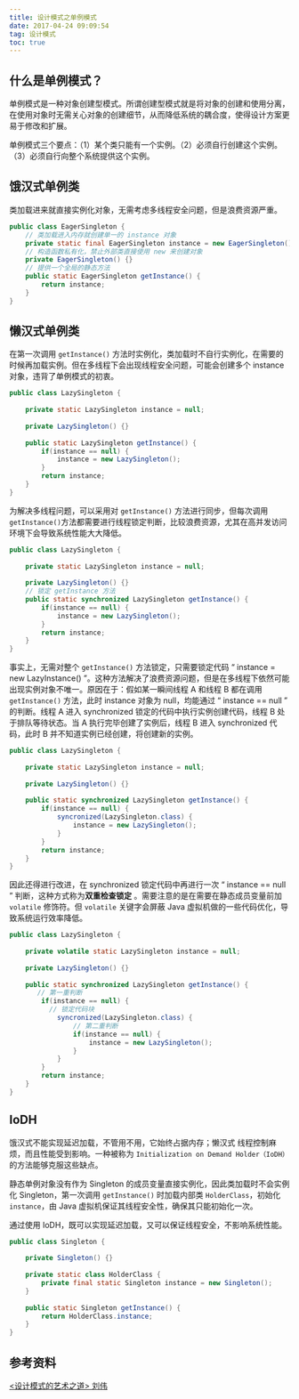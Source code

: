 ```yaml
---
title: 设计模式之单例模式
date: 2017-04-24 09:09:54
tag: 设计模式
toc: true
---
```


## 什么是单例模式？

单例模式是一种对象创建型模式。所谓创建型模式就是将对象的创建和使用分离，在使用对象时无需关心对象的创建细节，从而降低系统的耦合度，使得设计方案更易于修改和扩展。



单例模式三个要点：（1）某个类只能有一个实例。（2）必须自行创建这个实例。（3）必须自行向整个系统提供这个实例。

## 饿汉式单例类

类加载进来就直接实例化对象，无需考虑多线程安全问题，但是浪费资源严重。

```java
public class EagerSingleton {
	// 类加载进入内存就创建单一的 instance 对象
	private static final EagerSingleton instance = new EagerSingleton();
	// 构造函数私有化，禁止外部类直接使用 new 来创建对象
	private EagerSingleton() {}
	// 提供一个全局的静态方法
	public static EagerSingleton getInstance() {
		return instance;
	}
}
```

## 懒汉式单例类

在第一次调用 `getInstance()` 方法时实例化，类加载时不自行实例化，在需要的时候再加载实例。但在多线程下会出现线程安全问题，可能会创建多个 instance 对象，违背了单例模式的初衷。

```java
public class LazySingleton {
	
	private static LazySingleton instance = null;
	
	private LazySingleton() {}
	
	public static LazySingleton getInstance() {
		if(instance == null) {
			instance = new LazySingleton();
		}
		return instance;
	}
}
```

为解决多线程问题，可以采用对 `getInstance()` 方法进行同步，但每次调用`getInstance()`方法都需要进行线程锁定判断，比较浪费资源，尤其在高并发访问环境下会导致系统性能大大降低。

```java
public class LazySingleton {
	
	private static LazySingleton instance = null;
	
	private LazySingleton() {}
	// 锁定 getInstance 方法
	public static synchronized LazySingleton getInstance() {
		if(instance == null) {
			instance = new LazySingleton();
		}
		return instance;
	}
}
```

事实上，无需对整个 `getInstance()` 方法锁定，只需要锁定代码 “ instance = new LazyInstance() ”。这种方法解决了浪费资源问题，但是在多线程下依然可能出现实例对象不唯一。原因在于：假如某一瞬间线程 A 和线程 B 都在调用`getInstance()` 方法，此时 instance 对象为 null，均能通过 “ instance == null ” 的判断。线程 A 进入 synchronized 锁定的代码中执行实例创建代码，线程 B 处于排队等待状态。当 A 执行完毕创建了实例后，线程 B 进入 synchronized 代码，此时 B 并不知道实例已经创建，将创建新的实例。

```java
public class LazySingleton {
	
	private static LazySingleton instance = null;
	
	private LazySingleton() {}
	
	public static synchronized LazySingleton getInstance() {
		if(instance == null) {
          	syncronized(LazySingleton.class) {    
            	instance = new LazySingleton();  
          	}	
		}
		return instance;
	}
}
```

因此还得进行改进，在 synchronized 锁定代码中再进行一次 “ instance == null ” 判断，这种方式称为**双重检查锁定** 。需要注意的是在需要在静态成员变量前加 `volatile` 修饰符。但 `volatile` 关键字会屏蔽 Java 虚拟机做的一些代码优化，导致系统运行效率降低。

```java
public class LazySingleton {
	
	private volatile static LazySingleton instance = null;
	
	private LazySingleton() {}
	
	public static synchronized LazySingleton getInstance() {
       // 第一重判断
		if(instance == null) {
          // 锁定代码块
          	syncronized(LazySingleton.class) {
                // 第二重判断
              	if(instance == null) {
                	instance = new LazySingleton();    
              	}
          	}	
		}
		return instance;
	}
}
```

## IoDH

饿汉式不能实现延迟加载，不管用不用，它始终占据内存；懒汉式 线程控制麻烦，而且性能受到影响。一种被称为 `Initialization on Demand Holder（IoDH）`的方法能够克服这些缺点。

静态单例对象没有作为 Singleton 的成员变量直接实例化，因此类加载时不会实例化 Singleton，第一次调用 `getInstance()` 时加载内部类 `HolderClass`，初始化 `instance`，由 Java 虚拟机保证其线程安全性，确保其只能初始化一次。

通过使用 IoDH，既可以实现延迟加载，又可以保证线程安全，不影响系统性能。

```java
public class Singleton {
	
	private Singleton() {}
	
	private static class HolderClass {
		private final static Singleton instance = new Singleton();
	}
	
	public static Singleton getInstance() {
		return HolderClass.instance;
	}
}
```

## 参考资料

[<设计模式的艺术之道>  刘伟](https://www.amazon.cn/%E8%AE%BE%E8%AE%A1%E6%A8%A1%E5%BC%8F%E7%9A%84%E8%89%BA%E6%9C%AF-%E8%BD%AF%E4%BB%B6%E5%BC%80%E5%8F%91%E4%BA%BA%E5%91%98%E5%86%85%E5%8A%9F%E4%BF%AE%E7%82%BC%E4%B9%8B%E9%81%93-%E5%88%98%E4%BC%9F/dp/B00ATKMX9M/ref=sr_1_4?ie=UTF8&qid=1357551589&sr=8-4)





